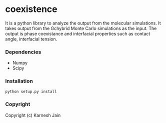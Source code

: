 # coexistence

It is a python library to analyze the output from the molecular simulations. It takes output from the Gchybrid Monte Carlo simulations as the input. The output is phase coexistance and interfacial properties such as contact angle, interfacial tension.

### Dependencies

- Numpy
- Scipy

### Installation

```sh
python setup.py install
```
### Copyright

Copyright (c) Karnesh Jain


